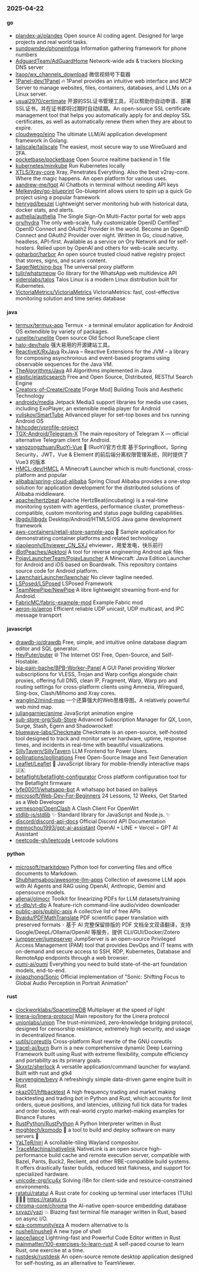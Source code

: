 ### 2025-04-22

#### go
* [plandex-ai/plandex](https://github.com/plandex-ai/plandex) Open source AI coding agent. Designed for large projects and real world tasks.
* [sundowndev/phoneinfoga](https://github.com/sundowndev/phoneinfoga) Information gathering framework for phone numbers
* [AdguardTeam/AdGuardHome](https://github.com/AdguardTeam/AdGuardHome) Network-wide ads & trackers blocking DNS server
* [ltaoo/wx_channels_download](https://github.com/ltaoo/wx_channels_download) 微信视频号下载器
* [1Panel-dev/1Panel](https://github.com/1Panel-dev/1Panel) 🔥 1Panel provides an intuitive web interface and MCP Server to manage websites, files, containers, databases, and LLMs on a Linux server.
* [usual2970/certimate](https://github.com/usual2970/certimate) 开源的SSL证书管理工具，可以帮助你自动申请、部署SSL证书，并在证书即将过期时自动续期。An open-source SSL certificate management tool that helps you automatically apply for and deploy SSL certificates, as well as automatically renew them when they are about to expire.
* [cloudwego/eino](https://github.com/cloudwego/eino) The ultimate LLM/AI application development framework in Golang.
* [tailscale/tailscale](https://github.com/tailscale/tailscale) The easiest, most secure way to use WireGuard and 2FA.
* [pocketbase/pocketbase](https://github.com/pocketbase/pocketbase) Open Source realtime backend in 1 file
* [kubernetes/minikube](https://github.com/kubernetes/minikube) Run Kubernetes locally
* [XTLS/Xray-core](https://github.com/XTLS/Xray-core) Xray, Penetrates Everything. Also the best v2ray-core. Where the magic happens. An open platform for various uses.
* [aandrew-me/tgpt](https://github.com/aandrew-me/tgpt) AI Chatbots in terminal without needing API keys
* [Melkeydev/go-blueprint](https://github.com/Melkeydev/go-blueprint) Go-blueprint allows users to spin up a quick Go project using a popular framework
* [henrygd/beszel](https://github.com/henrygd/beszel) Lightweight server monitoring hub with historical data, docker stats, and alerts.
* [authelia/authelia](https://github.com/authelia/authelia) The Single Sign-On Multi-Factor portal for web apps
* [ory/hydra](https://github.com/ory/hydra) The only web-scale, fully customizable OpenID Certified™ OpenID Connect and OAuth2 Provider in the world. Become an OpenID Connect and OAuth2 Provider over night. Written in Go, cloud native, headless, API-first. Available as a service on Ory Network and for self-hosters. Relied upon by OpenAI and others for web-scale security.
* [goharbor/harbor](https://github.com/goharbor/harbor) An open source trusted cloud native registry project that stores, signs, and scans content.
* [SagerNet/sing-box](https://github.com/SagerNet/sing-box) The universal proxy platform
* [tulir/whatsmeow](https://github.com/tulir/whatsmeow) Go library for the WhatsApp web multidevice API
* [siderolabs/talos](https://github.com/siderolabs/talos) Talos Linux is a modern Linux distribution built for Kubernetes.
* [VictoriaMetrics/VictoriaMetrics](https://github.com/VictoriaMetrics/VictoriaMetrics) VictoriaMetrics: fast, cost-effective monitoring solution and time series database

#### java
* [termux/termux-app](https://github.com/termux/termux-app) Termux - a terminal emulator application for Android OS extendible by variety of packages.
* [runelite/runelite](https://github.com/runelite/runelite) Open source Old School RuneScape client
* [halo-dev/halo](https://github.com/halo-dev/halo) 强大易用的开源建站工具。
* [ReactiveX/RxJava](https://github.com/ReactiveX/RxJava) RxJava – Reactive Extensions for the JVM – a library for composing asynchronous and event-based programs using observable sequences for the Java VM.
* [TheAlgorithms/Java](https://github.com/TheAlgorithms/Java) All Algorithms implemented in Java
* [elastic/elasticsearch](https://github.com/elastic/elasticsearch) Free and Open Source, Distributed, RESTful Search Engine
* [Creators-of-Create/Create](https://github.com/Creators-of-Create/Create) [Forge Mod] Building Tools and Aesthetic Technology
* [androidx/media](https://github.com/androidx/media) Jetpack Media3 support libraries for media use cases, including ExoPlayer, an extensible media player for Android
* [yuliskov/SmartTube](https://github.com/yuliskov/SmartTube) Advanced player for set-top boxes and tvs running Android OS
* [hkhcoder/vprofile-project](https://github.com/hkhcoder/vprofile-project)
* [TGX-Android/Telegram-X](https://github.com/TGX-Android/Telegram-X) The main repository of Telegram X — official alternative Telegram client for Android.
* [yangzongzhuan/RuoYi-Vue](https://github.com/yangzongzhuan/RuoYi-Vue) 🎉 (RuoYi)官方仓库 基于SpringBoot，Spring Security，JWT，Vue & Element 的前后端分离权限管理系统，同时提供了 Vue3 的版本
* [HMCL-dev/HMCL](https://github.com/HMCL-dev/HMCL) A Minecraft Launcher which is multi-functional, cross-platform and popular
* [alibaba/spring-cloud-alibaba](https://github.com/alibaba/spring-cloud-alibaba) Spring Cloud Alibaba provides a one-stop solution for application development for the distributed solutions of Alibaba middleware.
* [apache/hertzbeat](https://github.com/apache/hertzbeat) Apache HertzBeat(incubating) is a real-time monitoring system with agentless, performance cluster, prometheus-compatible, custom monitoring and status page building capabilities.
* [libgdx/libgdx](https://github.com/libgdx/libgdx) Desktop/Android/HTML5/iOS Java game development framework
* [aws-containers/retail-store-sample-app](https://github.com/aws-containers/retail-store-sample-app) 💼 Sample application for demonstrating container platforms and related technology
* [xiaojieonly/Ehviewer_CN_SXJ](https://github.com/xiaojieonly/Ehviewer_CN_SXJ) ehviewer，用爱发电，快乐前行
* [iBotPeaches/Apktool](https://github.com/iBotPeaches/Apktool) A tool for reverse engineering Android apk files
* [PojavLauncherTeam/PojavLauncher](https://github.com/PojavLauncherTeam/PojavLauncher) A Minecraft: Java Edition Launcher for Android and iOS based on Boardwalk. This repository contains source code for Android platform.
* [LawnchairLauncher/lawnchair](https://github.com/LawnchairLauncher/lawnchair) No clever tagline needed.
* [LSPosed/LSPosed](https://github.com/LSPosed/LSPosed) LSPosed Framework
* [TeamNewPipe/NewPipe](https://github.com/TeamNewPipe/NewPipe) A libre lightweight streaming front-end for Android.
* [FabricMC/fabric-example-mod](https://github.com/FabricMC/fabric-example-mod) Example Fabric mod
* [aeron-io/aeron](https://github.com/aeron-io/aeron) Efficient reliable UDP unicast, UDP multicast, and IPC message transport

#### javascript
* [drawdb-io/drawdb](https://github.com/drawdb-io/drawdb) Free, simple, and intuitive online database diagram editor and SQL generator.
* [HeyPuter/puter](https://github.com/HeyPuter/puter) 🌐 The Internet OS! Free, Open-Source, and Self-Hostable.
* [bia-pain-bache/BPB-Worker-Panel](https://github.com/bia-pain-bache/BPB-Worker-Panel) A GUI Panel providing Worker subscriptions for VLESS, Trojan and Warp configs alongside chain proxies, offering full DNS, clean IP, Fragment, Warp, Warp pro and routing settings for cross-platform clients using Amnezia, Wireguard, Sing-box, Clash/Mihomo and Xray cores.
* [wanglin2/mind-map](https://github.com/wanglin2/mind-map) 一个还算强大的Web思维导图。A relatively powerful web mind map.
* [juliangarnier/anime](https://github.com/juliangarnier/anime) JavaScript animation engine
* [sub-store-org/Sub-Store](https://github.com/sub-store-org/Sub-Store) Advanced Subscription Manager for QX, Loon, Surge, Stash, Egern and Shadowrocket!
* [bluewave-labs/Checkmate](https://github.com/bluewave-labs/Checkmate) Checkmate is an open-source, self-hosted tool designed to track and monitor server hardware, uptime, response times, and incidents in real-time with beautiful visualizations.
* [SillyTavern/SillyTavern](https://github.com/SillyTavern/SillyTavern) LLM Frontend for Power Users.
* [pollinations/pollinations](https://github.com/pollinations/pollinations) Free Open-Source Image and Text Generation
* [Leaflet/Leaflet](https://github.com/Leaflet/Leaflet) 🍃 JavaScript library for mobile-friendly interactive maps 🇺🇦
* [betaflight/betaflight-configurator](https://github.com/betaflight/betaflight-configurator) Cross platform configuration tool for the Betaflight firmware
* [lyfe00011/whatsapp-bot](https://github.com/lyfe00011/whatsapp-bot) A whatsapp bot based on baileys
* [microsoft/Web-Dev-For-Beginners](https://github.com/microsoft/Web-Dev-For-Beginners) 24 Lessons, 12 Weeks, Get Started as a Web Developer
* [vernesong/OpenClash](https://github.com/vernesong/OpenClash) A Clash Client For OpenWrt
* [stdlib-js/stdlib](https://github.com/stdlib-js/stdlib) ✨ Standard library for JavaScript and Node.js. ✨
* [discord/discord-api-docs](https://github.com/discord/discord-api-docs) Official Discord API Documentation
* [memochou1993/gpt-ai-assistant](https://github.com/memochou1993/gpt-ai-assistant) OpenAI + LINE + Vercel = GPT AI Assistant
* [neetcode-gh/leetcode](https://github.com/neetcode-gh/leetcode) Leetcode solutions

#### python
* [microsoft/markitdown](https://github.com/microsoft/markitdown) Python tool for converting files and office documents to Markdown.
* [Shubhamsaboo/awesome-llm-apps](https://github.com/Shubhamsaboo/awesome-llm-apps) Collection of awesome LLM apps with AI Agents and RAG using OpenAI, Anthropic, Gemini and opensource models.
* [allenai/olmocr](https://github.com/allenai/olmocr) Toolkit for linearizing PDFs for LLM datasets/training
* [yt-dlp/yt-dlp](https://github.com/yt-dlp/yt-dlp) A feature-rich command-line audio/video downloader
* [public-apis/public-apis](https://github.com/public-apis/public-apis) A collective list of free APIs
* [Byaidu/PDFMathTranslate](https://github.com/Byaidu/PDFMathTranslate) PDF scientific paper translation with preserved formats - 基于 AI 完整保留排版的 PDF 文档全文双语翻译，支持 Google/DeepL/Ollama/OpenAI 等服务，提供 CLI/GUI/Docker/Zotero
* [jumpserver/jumpserver](https://github.com/jumpserver/jumpserver) JumpServer is an open-source Privileged Access Management (PAM) tool that provides DevOps and IT teams with on-demand and secure access to SSH, RDP, Kubernetes, Database and RemoteApp endpoints through a web browser.
* [oumi-ai/oumi](https://github.com/oumi-ai/oumi) Everything you need to build state-of-the-art foundation models, end-to-end.
* [jixiaozhong/Sonic](https://github.com/jixiaozhong/Sonic) Official implementation of "Sonic: Shifting Focus to Global Audio Perception in Portrait Animation"

#### rust
* [clockworklabs/SpacetimeDB](https://github.com/clockworklabs/SpacetimeDB) Multiplayer at the speed of light
* [linera-io/linera-protocol](https://github.com/linera-io/linera-protocol) Main repository for the Linera protocol
* [unionlabs/union](https://github.com/unionlabs/union) The trust-minimized, zero-knowledge bridging protocol, designed for censorship resistance, extremely high security, and usage in decentralized finance.
* [uutils/coreutils](https://github.com/uutils/coreutils) Cross-platform Rust rewrite of the GNU coreutils
* [tracel-ai/burn](https://github.com/tracel-ai/burn) Burn is a new comprehensive dynamic Deep Learning Framework built using Rust with extreme flexibility, compute efficiency and portability as its primary goals.
* [Skxxtz/sherlock](https://github.com/Skxxtz/sherlock) A versatile application/command launcher for wayland. Built with rust and gtk4
* [bevyengine/bevy](https://github.com/bevyengine/bevy) A refreshingly simple data-driven game engine built in Rust
* [nkaz001/hftbacktest](https://github.com/nkaz001/hftbacktest) A high frequency trading and market making backtesting and trading bot in Python and Rust, which accounts for limit orders, queue positions, and latencies, utilizing full tick data for trades and order books, with real-world crypto market-making examples for Binance Futures
* [RustPython/RustPython](https://github.com/RustPython/RustPython) A Python Interpreter written in Rust
* [moghtech/komodo](https://github.com/moghtech/komodo) 🦎 a tool to build and deploy software on many servers 🦎
* [YaLTeR/niri](https://github.com/YaLTeR/niri) A scrollable-tiling Wayland compositor.
* [TraceMachina/nativelink](https://github.com/TraceMachina/nativelink) NativeLink is an open source high-performance build cache and remote execution server, compatible with Bazel, Pants, Buck2, Reclient, and other RBE-compatible build systems. It offers drastically faster builds, reduced test flakiness, and support for specialized hardware.
* [unicode-org/icu4x](https://github.com/unicode-org/icu4x) Solving i18n for client-side and resource-constrained environments.
* [ratatui/ratatui](https://github.com/ratatui/ratatui) A Rust crate for cooking up terminal user interfaces (TUIs) 👨‍🍳🐀 https://ratatui.rs
* [chroma-core/chroma](https://github.com/chroma-core/chroma) the AI-native open-source embedding database
* [sxyazi/yazi](https://github.com/sxyazi/yazi) 💥 Blazing fast terminal file manager written in Rust, based on async I/O.
* [eza-community/eza](https://github.com/eza-community/eza) A modern alternative to ls
* [nushell/nushell](https://github.com/nushell/nushell) A new type of shell
* [lapce/lapce](https://github.com/lapce/lapce) Lightning-fast and Powerful Code Editor written in Rust
* [mainmatter/100-exercises-to-learn-rust](https://github.com/mainmatter/100-exercises-to-learn-rust) A self-paced course to learn Rust, one exercise at a time.
* [rustdesk/rustdesk](https://github.com/rustdesk/rustdesk) An open-source remote desktop application designed for self-hosting, as an alternative to TeamViewer.
